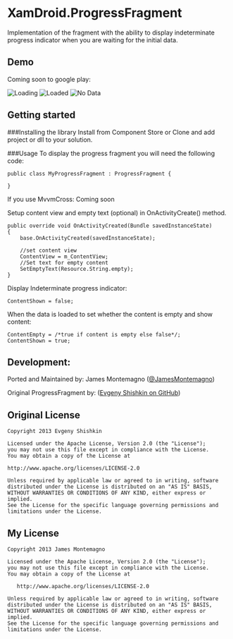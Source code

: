 ﻿XamDroid.ProgressFragment
================

Implementation of the fragment with the ability to display indeterminate progress indicator when you are waiting for the initial data.


## Demo
Coming soon to google play:

![Loading](https://raw.github.com/jamesmontemagno/XamDroid.ProgressFragment/master/Screenshots/LoadingDevice.png)
![Loaded](https://raw.github.com/jamesmontemagno/XamDroid.ProgressFragment/master/Screenshots/LoadedDevice.png)
![No Data](https://raw.github.com/jamesmontemagno/XamDroid.ProgressFragment/master/Screenshots/NoDataDevice.png)

## Getting started

###Installing the library
Install from Component Store or Clone and add project or dll to your solution.

###Usage
To display the progress fragment you will need the following code:
```
public class MyProgressFragment : ProgressFragment {

}
```

If you use MvvmCross:
Coming soon

Setup content view and empty text (optional) in OnActivityCreate() method.
```
public override void OnActivityCreated(Bundle savedInstanceState)
{
    base.OnActivityCreated(savedInstanceState);

    //set content view
    ContentView = m_ContentView;
    //Set text for empty content
    SetEmptyText(Resource.String.empty);
}
```

Display Indeterminate progress indicator:
```
ContentShown = false;
```

When the data is loaded to set whether the content is empty and show content:
```
ContentEmpty = /*true if content is empty else false*/;
ContentShown = true;
```

## Development:

Ported and Maintained by:
James Montemagno ([@JamesMontemagno](http://www.twitter.com/jamesmontemagno))

Original ProgressFragment by:
([Evgeny Shishkin on GitHub](https://github.com/johnkil/Android-ProgressFragment))


## Original License

    Copyright 2013 Evgeny Shishkin

    Licensed under the Apache License, Version 2.0 (the "License");
    you may not use this file except in compliance with the License.
    You may obtain a copy of the License at

    http://www.apache.org/licenses/LICENSE-2.0

    Unless required by applicable law or agreed to in writing, software
    distributed under the License is distributed on an "AS IS" BASIS,
    WITHOUT WARRANTIES OR CONDITIONS OF ANY KIND, either express or implied.
    See the License for the specific language governing permissions and
    limitations under the License.


## My License

    Copyright 2013 James Montemagno

    Licensed under the Apache License, Version 2.0 (the "License");
    you may not use this file except in compliance with the License.
    You may obtain a copy of the License at

       http://www.apache.org/licenses/LICENSE-2.0

    Unless required by applicable law or agreed to in writing, software
    distributed under the License is distributed on an "AS IS" BASIS,
    WITHOUT WARRANTIES OR CONDITIONS OF ANY KIND, either express or implied.
    See the License for the specific language governing permissions and
    limitations under the License.
